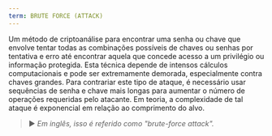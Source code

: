 ```yaml
---
term: BRUTE FORCE (ATTACK)
---
```


Um método de criptoanálise para encontrar uma senha ou chave que envolve tentar todas as combinações possíveis de chaves ou senhas por tentativa e erro até encontrar aquela que concede acesso a um privilégio ou informação protegida. Esta técnica depende de intensos cálculos computacionais e pode ser extremamente demorada, especialmente contra chaves grandes. Para contrariar este tipo de ataque, é necessário usar sequências de senha e chave mais longas para aumentar o número de operações requeridas pelo atacante. Em teoria, a complexidade de tal ataque é exponencial em relação ao comprimento do alvo.

> ► *Em inglês, isso é referido como "brute-force attack".*